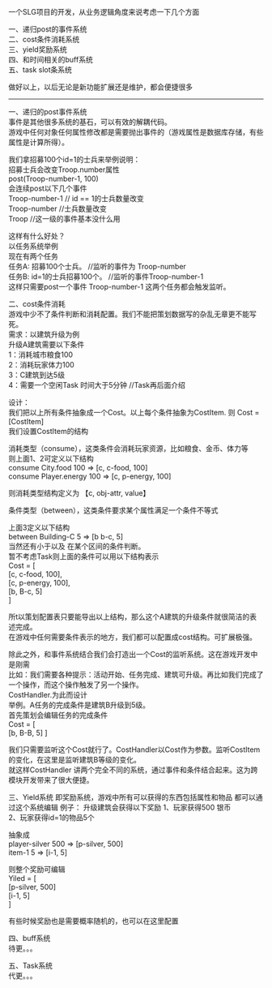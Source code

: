 一个SLG项目的开发，从业务逻辑角度来说考虑一下几个方面  

一、递归post的事件系统  
二、cost条件消耗系统  
三、yield奖励系统  
四、和时间相关的buff系统  
五、task slot条系统  

做好以上，以后无论是新功能扩展还是维护，都会便捷很多

--------------------------
一、递归的post事件系统  
事件是其他很多系统的基石，可以有效的解耦代码。  
游戏中任何对象任何属性修改都是需要抛出事件的（游戏属性是数据库存储，有些属性是计算所得）。  

我们拿招募100个id=1的士兵来举例说明：   
招募士兵会改变Troop.number属性  
post(Troop-number-1, 100)  
会连续post以下几个事件  
Troop-number-1     // id == 1的士兵数量改变  
Troop-number        //士兵数量改变  
Troop                     //这一级的事件基本没什么用  

这样有什么好处？  
以任务系统举例  
现在有两个任务  
任务A: 招募100个士兵。  //监听的事件为 Troop-number  
任务B: id=1的士兵招募100个。  //监听的事件Troop-number-1  
这样只需要post一个事件 Troop-number-1 这两个任务都会触发监听。  

二、cost条件消耗  
游戏中少不了条件判断和消耗配置。我们不能把策划数据写的杂乱无章更不能写死。  
需求：以建筑升级为例  
升级A建筑需要以下条件  
1：消耗城市粮食100  
2：消耗玩家体力100  
3：C建筑到达5级  
4：需要一个空闲Task 时间大于5分钟 //Task再后面介绍  
  
设计：  
我们把以上所有条件抽象成一个Cost。以上每个条件抽象为CostItem.  则 Cost = [CostItem]  
我们设置CostItem的结构  
  
消耗类型（consume），这类条件会消耗玩家资源，比如粮食、金币、体力等  
则上面1、2可定义以下结构  
consume  City.food  100  =>  [c, c-food, 100]  
consume Player.energy 100 => [c, p-energy, 100]  
  
则消耗类型结构定义为  【c, obj-attr, value】  
  
条件类型（between），这类条件要求某个属性满足一个条件不等式  
  
上面3定义以下结构  
between  Building-C  5 => [b b-c, 5]  
当然还有小于以及 在某个区间的条件判断。  
暂不考虑Task则上面的条件可以用以下结构表示  
Cost = [  
    [c, c-food, 100],  
    [c, p-energy, 100],  
    [b, B-c, 5]  
]  

所t以策划配置表只要能导出以上结构，那么这个A建筑的升级条件就很简洁的表述完成。  
在游戏中任何需要条件表示的地方，我们都可以配置成cost结构。可扩展极强。  
  
除此之外，和事件系统结合我们会打造出一个Cost的监听系统。这在游戏开发中是刚需  
比如：我们需要各种提示：活动开始、任务完成、建筑可升级。再比如我们完成了一个操作，而这个操作触发了另一个操作。  
CostHandler.为此而设计  
举例。A任务的完成条件是建筑B升级到5级。  
首先策划会编辑任务的完成条件   
Cost = [  
    [b, B-B, 5] 
] 
 
我们只需要监听这个Cost就行了。CostHandler以Cost作为参数。监听CostItem的变化，在这里是监听建筑B等级的变化。  
就这样CostHandler 讲两个完全不同的系统，通过事件和条件结合起来。这为跨模块开发带来了很大便捷。  
  

三、Yield系统 
即奖励系统，游戏中所有可以获得的东西包括属性和物品 都可以通过这个系统编辑 
例子： 
升级建筑会获得以下奖励 
1、玩家获得500 银币  
2、玩家获得id=1的物品5个  
 
抽象成  
player-silver 500 => [p-silver, 500]  
item-1 5 => [i-1, 5]  
  
则整个奖励可编辑  
Yiled = [  
    [p-silver, 500]  
    [i-1, 5]  
]  
 
有些时候奖励也是需要概率随机的，也可以在这里配置  
  
四、buff系统  
待更。。。  
  
五、Task系统  
代更。。。 

